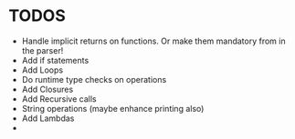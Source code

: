 # TODOS

- Handle implicit returns on functions. Or make them mandatory from in the parser!
- Add if statements
- Add Loops
- Do runtime type checks on operations
- Add Closures
- Add Recursive calls
- String operations (maybe enhance printing also)
- Add Lambdas
- 
